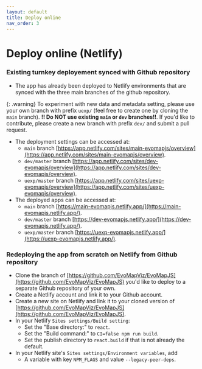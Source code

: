 ```yaml
---
layout: default
title: Deploy online
nav_order: 3
---
```


# Deploy online (Netlify)

### Existing turnkey deployement synced with Github repository

  - The app has already been deployed to Netlify environments that are synced with the three main branches of the github repository. 

  {: .warning}
  To experiment with new data and metadata setting, please use your own branch with prefix `uexp/` (feel free to create one by cloning the `main` branch).
  **!! Do NOT use existing `main` or `dev` branches!!**.
  If you'd like to contribute, please create a new branch with prefix `dev/` and submit a pull request.

  - The deployment settings can be accessed at:
    - `main` branch [https://app.netlify.com/sites/main-evomapjs/overview](https://app.netlify.com/sites/main-evomapjs/overview).
    - `dev/master` branch [https://app.netlify.com/sites/dev-evomapjs/overview](https://app.netlify.com/sites/dev-evomapjs/overview).
    - `uexp/master` branch [https://app.netlify.com/sites/uexp-evomapjs/overview](https://app.netlify.com/sites/uexp-evomapjs/overview).
  - The deployed apps can be accessed at:
    - `main` branch [https://main-evomapjs.netlify.app/](https://main-evomapjs.netlify.app/).
    - `dev/master` branch [https://dev-evomapjs.netlify.app/](https://dev-evomapjs.netlify.app/).
    - `uexp/master` branch [https://uexp-evomapjs.netlify.app/](https://uexp-evomapjs.netlify.app/).

### Redeploying the app from scratch on Netlify from Github repository

  - Clone the branch of [https://github.com/EvoMapViz/EvoMapJS](https://github.com/EvoMapViz/EvoMapJS) you'd like to deploy to a separate Github repository of your own.
  - Create a Netlify account and link it to your Github account.
  - Create a new site on Netlify and link it to your cloned version of [https://github.com/EvoMapViz/EvoMapJS](https://github.com/EvoMapViz/EvoMapJS).
  - In your Netlify `Sites settings/Build setting`:
    - Set the "Base directory:" to `react`.
    - Set the "Build command:" to `CI=false npm run build`.
    - Set the publish directory to `react.build` if that is not already the default.
  - In your Netlify site's `Sites settings/Environment variables`, add 
    - A variable with key `NPM_FLAGS` and value `--legacy-peer-deps`.
